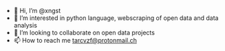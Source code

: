 - 👋 Hi, I’m @xngst
- 👀 I’m interested in python language, webscraping of open data and data analysis
- 💞️ I’m looking to collaborate on open data projects
- 📫 How to reach me tarcvzf@protonmail.ch

<!---
xngst/xngst is a ✨ special ✨ repository because its `README.md` (this file) appears on your GitHub profile.
You can click the Preview link to take a look at your changes.
--->
